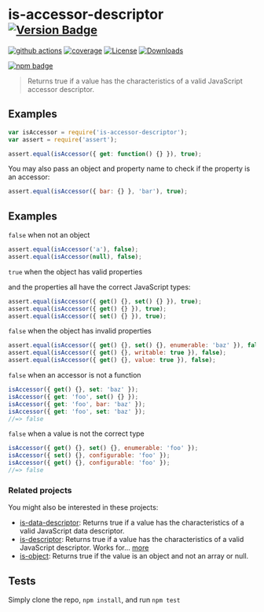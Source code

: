 # is-accessor-descriptor <sup>[![Version Badge][npm-version-svg]][package-url]</sup>

[![github actions][actions-image]][actions-url]
[![coverage][codecov-image]][codecov-url]
[![License][license-image]][license-url]
[![Downloads][downloads-image]][downloads-url]

[![npm badge][npm-badge-png]][package-url]

> Returns true if a value has the characteristics of a valid JavaScript accessor descriptor.

## Examples

```js
var isAccessor = require('is-accessor-descriptor');
var assert = require('assert');

assert.equal(isAccessor({ get: function() {} }), true);
```

You may also pass an object and property name to check if the property is an accessor:

```js
assert.equal(isAccessor({ bar: {} }, 'bar'), true);
```

## Examples

`false` when not an object

```js
assert.equal(isAccessor('a'), false);
assert.equal(isAccessor(null), false);
```

`true` when the object has valid properties

and the properties all have the correct JavaScript types:

```js
assert.equal(isAccessor({ get() {}, set() {} }), true);
assert.equal(isAccessor({ get() {} }), true);
assert.equal(isAccessor({ set() {} }), true);
```

`false` when the object has invalid properties

```js
assert.equal(isAccessor({ get() {}, set() {}, enumerable: 'baz' }), false);
assert.equal(isAccessor({ get() {}, writable: true }), false);
assert.equal(isAccessor({ get() {}, value: true }), false);
```

`false` when an accessor is not a function

```js
isAccessor({ get() {}, set: 'baz' });
isAccessor({ get: 'foo', set() {} });
isAccessor({ get: 'foo', bar: 'baz' });
isAccessor({ get: 'foo', set: 'baz' });
//=> false
```

`false` when a value is not the correct type

```js
isAccessor({ get() {}, set() {}, enumerable: 'foo' });
isAccessor({ set() {}, configurable: 'foo' });
isAccessor({ get() {}, configurable: 'foo' });
//=> false
```

### Related projects

You might also be interested in these projects:

* [is-data-descriptor](https://www.npmjs.com/package/is-data-descriptor): Returns true if a value has the characteristics of a valid JavaScript data descriptor.
* [is-descriptor](https://www.npmjs.com/package/is-descriptor): Returns true if a value has the characteristics of a valid JavaScript descriptor. Works for… [more](https://github.com/inspect-js/is-descriptor)
* [is-object](https://www.npmjs.com/package/is-object): Returns true if the value is an object and not an array or null.

## Tests
Simply clone the repo, `npm install`, and run `npm test`

[package-url]: https://npmjs.org/package/is-accessor-descriptor
[npm-version-svg]: https://versionbadg.es/inspect-js/is-accessor-descriptor.svg
[deps-svg]: https://david-dm.org/inspect-js/is-accessor-descriptor.svg
[deps-url]: https://david-dm.org/inspect-js/is-accessor-descriptor
[dev-deps-svg]: https://david-dm.org/inspect-js/is-accessor-descriptor/dev-status.svg
[dev-deps-url]: https://david-dm.org/inspect-js/is-accessor-descriptor#info=devDependencies
[npm-badge-png]: https://nodei.co/npm/is-accessor-descriptor.png?downloads=true&stars=true
[license-image]: https://img.shields.io/npm/l/is-accessor-descriptor.svg
[license-url]: LICENSE
[downloads-image]: https://img.shields.io/npm/dm/is-accessor-descriptor.svg
[downloads-url]: https://npm-stat.com/charts.html?package=is-accessor-descriptor
[codecov-image]: https://codecov.io/gh/inspect-js/is-accessor-descriptor/branch/main/graphs/badge.svg
[codecov-url]: https://app.codecov.io/gh/inspect-js/is-accessor-descriptor/
[actions-image]: https://img.shields.io/endpoint?url=https://github-actions-badge-u3jn4tfpocch.runkit.sh/inspect-js/is-accessor-descriptor
[actions-url]: https://github.com/inspect-js/is-accessor-descriptor/actions

